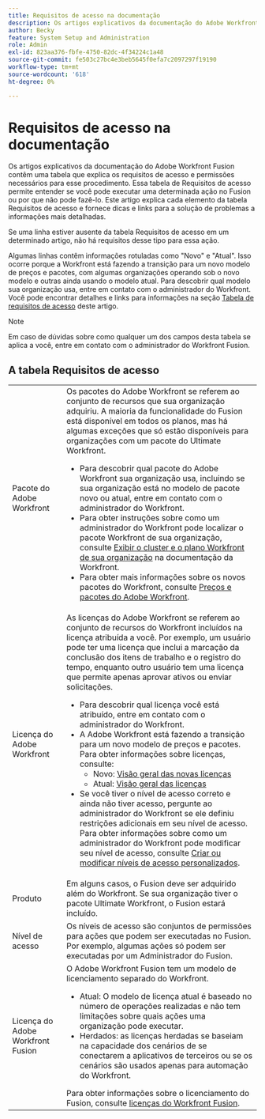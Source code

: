 ```yaml
---
title: Requisitos de acesso na documentação
description: Os artigos explicativos da documentação do Adobe Workfront Fusion contêm uma tabela que explica os requisitos de acesso e permissões necessários para esse procedimento. Essa tabela de Requisitos de acesso permite entender se você pode executar uma determinada ação no Fusion ou por que não pode fazê-lo. Este artigo explica cada elemento da tabela Requisitos de acesso e fornece dicas e links para a solução de problemas a informações mais detalhadas.
author: Becky
feature: System Setup and Administration
role: Admin
exl-id: 823aa376-fbfe-4750-82dc-4f34224c1a48
source-git-commit: fe503c27bc4e3beb5645f0efa7c2097297f19190
workflow-type: tm+mt
source-wordcount: '618'
ht-degree: 0%

---
```


# Requisitos de acesso na documentação

Os artigos explicativos da documentação do Adobe Workfront Fusion contêm uma tabela que explica os requisitos de acesso e permissões necessários para esse procedimento. Essa tabela de Requisitos de acesso permite entender se você pode executar uma determinada ação no Fusion ou por que não pode fazê-lo. Este artigo explica cada elemento da tabela Requisitos de acesso e fornece dicas e links para a solução de problemas a informações mais detalhadas.

Se uma linha estiver ausente da tabela Requisitos de acesso em um determinado artigo, não há requisitos desse tipo para essa ação.

Algumas linhas contêm informações rotuladas como &quot;Novo&quot; e &quot;Atual&quot;. Isso ocorre porque a Workfront está fazendo a transição para um novo modelo de preços e pacotes, com algumas organizações operando sob o novo modelo e outras ainda usando o modelo atual. Para descobrir qual modelo sua organização usa, entre em contato com o administrador do Workfront. Você pode encontrar detalhes e links para informações na seção [Tabela de requisitos de acesso](#the-access-requirements-table) deste artigo.

>[!NOTE]
>
>Em caso de dúvidas sobre como qualquer um dos campos desta tabela se aplica a você, entre em contato com o administrador do Workfront Fusion.

## A tabela Requisitos de acesso

<table style="table-layout:auto"> 
 <col> 
 <col> 
 <tbody> 
  <tr> 
   <td role="rowheader">Pacote do Adobe Workfront 
   <td> Os pacotes do Adobe Workfront se referem ao conjunto de recursos que sua organização adquiriu. A maioria da funcionalidade do Fusion está disponível em todos os planos, mas há algumas exceções que só estão disponíveis para organizações com um pacote do Ultimate Workfront. 
   <ul><li>Para descobrir qual pacote do Adobe Workfront sua organização usa, incluindo se sua organização está no modelo de pacote novo ou atual, entre em contato com o administrador do Workfront.</li>
   <li>Para obter instruções sobre como um administrador do Workfront pode localizar o pacote Workfront de sua organização, consulte <a href="https://experienceleague.adobe.com/pt-br/docs/workfront/using/administration-and-setup/get-started-administration/firewall-overview#view-your-organization-s-cluster-and-workfront-plan">Exibir o cluster e o plano Workfront de sua organização</a> na documentação da Workfront.</li><li>Para obter mais informações sobre os novos pacotes do Workfront, consulte <a href="https://business.adobe.com/products/workfront/pricing.html">Preços e pacotes do Adobe Workfront</a>.</li></ul> </td> 
  </tr> 
  <tr> 
   <td role="rowheader">Licença do Adobe Workfront</td> 
   <td> As licenças do Adobe Workfront se referem ao conjunto de recursos do Workfront incluídos na licença atribuída a você. Por exemplo, um usuário pode ter uma licença que inclui a marcação da conclusão dos itens de trabalho e o registro do tempo, enquanto outro usuário tem uma licença que permite apenas aprovar ativos ou enviar solicitações. <p> 
   <ul>
   <li>Para descobrir qual licença você está atribuído, entre em contato com o administrador do Workfront.</li>
   <li>A Adobe Workfront está fazendo a transição para um novo modelo de preços e pacotes. Para obter informações sobre licenças, consulte:
   <ul>
   <li>Novo: <a href="https://experienceleague.adobe.com/pt-br/docs/workfront/using/administration-and-setup/add-users/access-levels/licenses-overview">Visão geral das novas licenças</a></li>
   <li>Atual: <a href="https://experienceleague.adobe.com/pt-br/docs/workfront/using/administration-and-setup/add-users/legacy-access-levels/wf-licenses">Visão geral das licenças</a></li></ul></li>
   <li>Se você tiver o nível de acesso correto e ainda não tiver acesso, pergunte ao administrador do Workfront se ele definiu restrições adicionais em seu nível de acesso. Para obter informações sobre como um administrador do Workfront pode modificar seu nível de acesso, consulte <a href="https://experienceleague.adobe.com/pt-br/docs/workfront/using/administration-and-setup/get-started-administration/firewall-overview#view-your-organization-s-cluster-and-workfront-plan" class="MCXref xref">Criar ou modificar níveis de acesso personalizados</a>.
   </ul>
      </p> </td> 
  </tr> 
  <tr> 
   <td role="rowheader">Produto</td> 
   <td>Em alguns casos, o Fusion deve ser adquirido além do Workfront. Se sua organização tiver o pacote Ultimate Workfront, o Fusion estará incluído.
  <tr> 
   <td role="rowheader">Nível de acesso</td> 
   <td> Os níveis de acesso são conjuntos de permissões para ações que podem ser executadas no Fusion. Por exemplo, algumas ações só podem ser executadas por um Administrador do Fusion. 
  <tr> 
   <td role="rowheader">Licença do Adobe Workfront Fusion</td> 
   <td>O Adobe Workfront Fusion tem um modelo de licenciamento separado do Workfront. 
   <ul><li>Atual: O modelo de licença atual é baseado no número de operações realizadas e não tem limitações sobre quais ações uma organização pode executar. </li>
   <li>Herdados: as licenças herdadas se baseiam na capacidade dos cenários de se conectarem a aplicativos de terceiros ou se os cenários são usados apenas para automação do Workfront. </li>
   </ul>
   Para obter informações sobre o licenciamento do Fusion, consulte <a href="/help/workfront-fusion/set-up-and-manage-workfront-fusion/licensing-operations-overview/license-automation-vs-integration.md" class="MCXref xref">licenças do Workfront Fusion</a>.
   </td> 
  </tr> 
 </tbody> 
</table>
